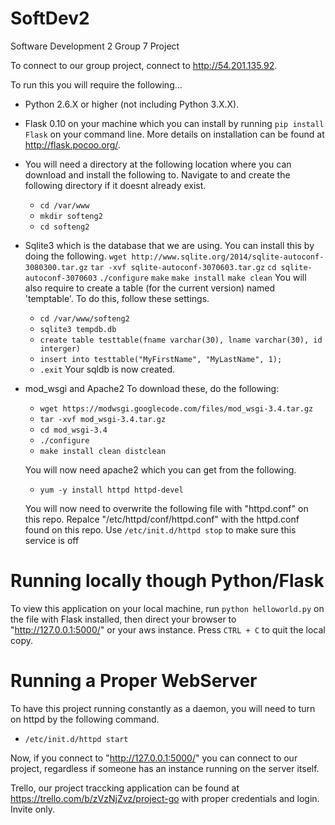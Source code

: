SoftDev2
========

Software Development 2 Group 7 Project

To connect to our group project, connect to http://54.201.135.92.

To run this you will require the following...

 - Python 2.6.X or higher (not including Python 3.X.X).

 - Flask 0.10 on your machine which you can install by running `pip install Flask` on your command line. More details on installation can be found at http://flask.pocoo.org/.

 - You will need a directory at the following location where you can download and install the following to. Navigate to and create the following directory if it doesnt already exist.
 	 - `cd /var/www`
 	 - `mkdir softeng2`
 	 - `cd softeng2`

 - Sqlite3 which is the database that we are using. You can install this by doing the following.
 	`wget http://www.sqlite.org/2014/sqlite-autoconf-3080300.tar.gz`
 	`tar -xvf sqlite-autoconf-3070603.tar.gz`
	`cd sqlite-autoconf-3070603`
	`./configure`
	`make`
	`make install`
	`make clean`
	You will also require to create a table (for the current version) named 'temptable'. To do this, follow these settings.
	 - `cd /var/www/softeng2`
	 - `sqlite3 tempdb.db`
	 - `create table testtable(fname varchar(30), lname varchar(30), id interger)`
	 - `insert into testtable("MyFirstName", "MyLastName", 1);`
	 - `.exit`
	 Your sqldb is now created.

 - mod_wsgi and Apache2
 	To download these, do the following:
 	 - `wget https://modwsgi.googlecode.com/files/mod_wsgi-3.4.tar.gz`
 	 - `tar -xvf mod_wsgi-3.4.tar.gz`
 	 - `cd mod_wsgi-3.4`
 	 - `./configure`
 	 - `make install clean distclean`

 	You will now need apache2 which you can get from the following.
 	 - `yum -y install httpd httpd-devel`

 	You will now need to overwrite the following file with "httpd.conf" on this repo.
 	Repalce "/etc/httpd/conf/httpd.conf" with the httpd.conf found on this repo.
 	Use `/etc/init.d/httpd stop` to make sure this service is off


Running locally though Python/Flask
===================================
To view this application on your local machine, run `python helloworld.py` on the file with Flask installed, then direct your browser to "http://127.0.0.1:5000/" or your aws instance. Press `CTRL + C` to quit the local copy.


Running a Proper WebServer
==========================
To have this project running constantly as a daemon, you will need to turn on httpd by the following command.
- `/etc/init.d/httpd start`

Now, if you connect to "http://127.0.0.1:5000/" you can connect to our project, regardless if someone has an instance running on the server itself.

Trello, our project traccking application can be found at https://trello.com/b/zVzNjZvz/project-go with proper credentials and login. Invite only.

